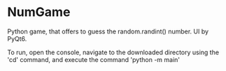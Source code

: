 # NumGame

Python game, that offers to guess the random.randint() number.
UI by PyQt6.

To run, open the console, 
navigate to the downloaded directory using the 'cd' command, 
and execute the command 'python -m main'
